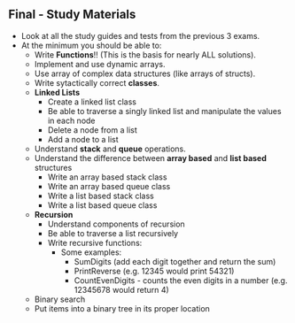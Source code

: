 ## Final - Study Materials

- Look at all the study guides and tests from the previous 3 exams.
- At the minimum you should be able to:
  - Write **Functions**!! (This is the basis for nearly ALL solutions).
  - Implement and use dynamic arrays.
  - Use array of complex data structures (like arrays of structs).
  - Write sytactically correct **classes**.
  - **Linked Lists**
    - Create a linked list class
    - Be able to traverse a singly linked list and manipulate the values in each node
    - Delete a node from a list
    - Add a node to a list
  - Understand **stack** and **queue** operations.
  - Understand the difference between **array based** and **list based** structures
    - Write an array based stack class
    - Write an array based queue class
    - Write a list based stack class
    - Write a list based queue class
  - **Recursion**
    - Understand components of recursion
    - Be able to traverse a list recursively 
    - Write recursive functions:
      - Some examples:
        - SumDigits (add each digit together and return the sum)
        - PrintReverse (e.g. 12345 would print 54321)
        - CountEvenDigits - counts the even digits in a number (e.g. 12345678 would return 4)
  - Binary search
  - Put items into a binary tree in its proper location
  